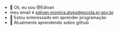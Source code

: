 - 👋 Oii, eu sou @Edivan
- meu email é edivan.moreira.alves@escola.pr.gov.br
-  👀 Estou enteressado em aprender programação
- 🌱 Atualmente aprendendo sobre github
